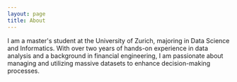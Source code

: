 ```yaml
---
layout: page
title: About
---
```


I am a master's student at the University of Zurich, majoring in Data Science and Informatics. With over two years of hands-on experience in data analysis and a background in financial engineering, I am passionate about managing and utilizing massive datasets to enhance decision-making processes.
